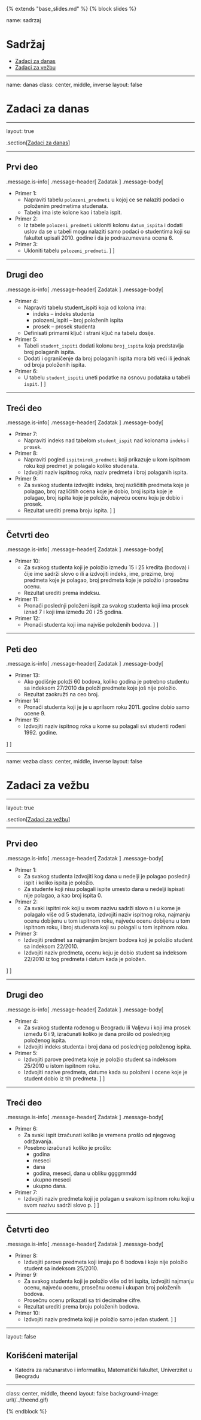 {% extends "base_slides.md" %}
{% block slides %}

name: sadrzaj

# Sadržaj

- [Zadaci za danas](#danas)
- [Zadaci za vežbu](#vezba)

---

name: danas 
class: center, middle, inverse
layout: false

# Zadaci za danas

---
layout: true

.section[[Zadaci za danas](#sadrzaj)]

---

## Prvi deo

.message.is-info[
.message-header[
Zadatak
]
.message-body[
- Primer 1: 
    - Napraviti tabelu `polozeni_predmeti` u kojoj ce se nalaziti podaci o položenim predmetima studenata. 
    - Tabela ima iste kolone kao i tabela ispit.
- Primer 2: 
    - Iz tabele `polozeni_predmeti` ukloniti kolonu `datum_ispita` i dodati uslov da se u tabeli mogu nalaziti samo podaci o studentima koji su fakultet upisali 2010. godine i da je podrazumevana ocena 6.
- Primer 3: 
    -  Ukloniti tabelu `polozeni_predmeti`.
]
]
            

---

## Drugi deo

.message.is-info[
.message-header[
Zadatak
]
.message-body[
- Primer 4: 
    - Napraviti tabelu student_ispiti koja od kolona ima:
      - indeks – indeks studenta
      - polozeni_ispiti – broj položenih ispita
      - prosek – prosek studenta
    - Definisati primarni ključ i strani ključ na tabelu dosije.
- Primer 5: 
    - Tabeli `student_ispiti` dodati kolonu `broj_ispita` koja predstavlja broj polaganih ispita. 
    - Dodati i ograničenje da broj polaganih ispita mora biti veći ili jednak od broja položenih ispita.
- Primer 6: 
    - U tabelu `student_ispiti` uneti podatke na osnovu podataka u tabeli `ispit`.
]
]

---
## Treći deo

.message.is-info[
.message-header[
Zadatak
]
.message-body[
- Primer 7: 
    - Napraviti indeks nad tabelom `student_ispit` nad kolonama `indeks` i `prosek`.
- Primer 8: 
    - Napraviti pogled `ispitnirok_predmeti` koji prikazuje u kom ispitnom roku koji predmet je polagalo koliko studenata. 
    - Izdvojiti naziv ispitnog roka, naziv predmeta i broj polaganih ispita.
- Primer 9: 
  - Za svakog studenta izdvojiti: indeks, broj različitih predmeta koje je polagao, broj različitih ocena koje je dobio, broj ispita koje je polagao, broj ispita koje je položio, najveću ocenu koju je dobio i prosek. 
  - Rezultat urediti prema broju ispita.
]
]

---

## Četvrti deo

.message.is-info[
.message-header[
Zadatak
]
.message-body[
- Primer 10: 
  -  Za svakog studenta koji je položio izmedu 15 i 25 kredita (bodova) i čije ime sadrži slovo o ili a izdvojiti indeks, ime, prezime, broj predmeta koje je polagao, broj predmeta koje je položio i prosečnu ocenu. 
  -  Rezultat urediti prema indeksu.
- Primer 11: 
  - Pronaći poslednji položeni ispit za svakog studenta koji ima prosek iznad 7 i koji ima između 20 i 25 godina.
- Primer 12: 
  - Pronaći studenta koji ima najviše položenih bodova.
]
]

---

## Peti deo

.message.is-info[
.message-header[
Zadatak
]
.message-body[
- Primer 13: 
    - Ako godišnje položi 60 bodova, koliko godina je potrebno studentu sa indeksom 27/2010 da položi predmete koje još nije položio. 
    - Rezultat zaokružti na ceo broj.
- Primer 14: 
    - Pronaći studenta koji je je u aprilsom roku 2011. godine dobio samo ocene 9.
- Primer 15: 
    - Izdvojiti naziv ispitnog roka u kome su polagali svi studenti rođeni 1992. godine.

]
]

---

name: vezba 
class: center, middle, inverse
layout: false

# Zadaci za vežbu

---
layout: true

.section[[Zadaci za vežbu](#sadrzaj)]

---

## Prvi deo

.message.is-info[
.message-header[
Zadatak
]
.message-body[
- Primer 1: 
    - Za svakog studenta izdvojiti kog dana u nedelji je polagao poslednji ispit i koliko ispita je položio. 
    - Za studente koji nisu polagali ispite umesto dana u nedelji ispisati nije polagao, a kao broj ispita 0.
- Primer 2: 
    - Za svaki ispitni rok koji u svom nazivu sadrži slovo n i u kome je polagalo više od 5 studenata, izdvojiti naziv ispitnog roka, najmanju ocenu dobijenu u tom ispitnom roku, najveću ocenu dobijenu u tom ispitnom roku, i broj studenata koji su polagali u tom ispitnom roku.
- Primer 3: 
  - Izdvojiti predmet sa najmanjim brojem bodova koji je položio student sa indeksom 22/2010. 
  - Izdvojiti naziv predmeta, ocenu koju je dobio student sa indeksom 22/2010 iz tog predmeta i datum kada je položen.

]
]

---

## Drugi deo

.message.is-info[
.message-header[
Zadatak
]
.message-body[
- Primer 4: 
    - Za svakog studenta rođenog u Beogradu ili Valjevu i koji ima prosek između 6 i 9, izračunati koliko je dana prošlo od poslednjeg položenog ispita. 
    - Izdvojiti indeks studenta i broj dana od poslednjeg položenog ispita.
- Primer 5: 
    - Izdvojiti parove predmeta koje je položio student sa indeksom 25/2010 u istom ispitnom roku. 
    - Izdvojiti nazive predmeta, datume kada su položeni i ocene koje je student dobio iz tih predmeta.
]
]

---
## Treći deo

.message.is-info[
.message-header[
Zadatak
]
.message-body[
- Primer 6: 
    - Za svaki ispit izračunati koliko je vremena prošlo od njegovog održavanja. 
    - Posebno izračunati koliko je prošlo:
      - godina
      - meseci
      - dana
      - godina, meseci, dana u obliku ggggmmdd
      - ukupno meseci
      - ukupno dana.
- Primer 7: 
    - Izdvojiti naziv predmeta koji je polagan u svakom ispitnom roku koji u svom nazivu sadrži slovo p.
]
]

---
## Četvrti deo

.message.is-info[
.message-header[
Zadatak
]
.message-body[
- Primer 8: 
    - Izdvojiti parove predmeta koji imaju po 6 bodova i koje nije položio student sa indeksom 25/2010.
- Primer 9: 
  - Za svakog studenta koji je položio više od tri ispita, izdvojiti najmanju ocenu, najveću ocenu, prosečnu ocenu i ukupan broj položenih bodova. 
  - Prosečnu ocenu prikazati sa tri decimalne cifre. 
  - Rezultat urediti prema broju položenih bodova.
- Primer 10: 
  -  Izdvojiti naziv predmeta koji je položio samo jedan student.
]
]

---

layout: false

## Korišćeni materijal

- Katedra za računarstvo i informatiku, Matematički fakultet, Univerzitet u Beogradu

---

class: center, middle, theend
layout: false
background-image: url(/../theend.gif)

{% endblock %}